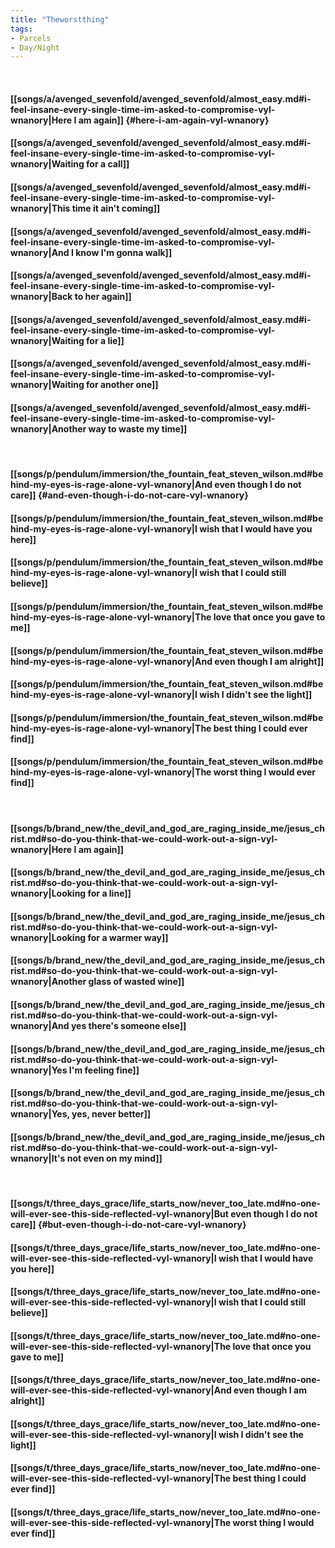 ```yaml
---
title: "Theworstthing"
tags:
- Parcels
- Day∕Night
---
```

&nbsp;
#### [[songs/a/avenged_sevenfold/avenged_sevenfold/almost_easy.md#i-feel-insane-every-single-time-im-asked-to-compromise-vyl-wnanory|Here I am again]] {#here-i-am-again-vyl-wnanory}
#### [[songs/a/avenged_sevenfold/avenged_sevenfold/almost_easy.md#i-feel-insane-every-single-time-im-asked-to-compromise-vyl-wnanory|Waiting for a call]]
#### [[songs/a/avenged_sevenfold/avenged_sevenfold/almost_easy.md#i-feel-insane-every-single-time-im-asked-to-compromise-vyl-wnanory|This time it ain't coming]]
#### [[songs/a/avenged_sevenfold/avenged_sevenfold/almost_easy.md#i-feel-insane-every-single-time-im-asked-to-compromise-vyl-wnanory|And I know I'm gonna walk]]
#### [[songs/a/avenged_sevenfold/avenged_sevenfold/almost_easy.md#i-feel-insane-every-single-time-im-asked-to-compromise-vyl-wnanory|Back to her again]]
#### [[songs/a/avenged_sevenfold/avenged_sevenfold/almost_easy.md#i-feel-insane-every-single-time-im-asked-to-compromise-vyl-wnanory|Waiting for a lie]]
#### [[songs/a/avenged_sevenfold/avenged_sevenfold/almost_easy.md#i-feel-insane-every-single-time-im-asked-to-compromise-vyl-wnanory|Waiting for another one]]
#### [[songs/a/avenged_sevenfold/avenged_sevenfold/almost_easy.md#i-feel-insane-every-single-time-im-asked-to-compromise-vyl-wnanory|Another way to waste my time]]
&nbsp;
#### [[songs/p/pendulum/immersion/the_fountain_feat_steven_wilson.md#behind-my-eyes-is-rage-alone-vyl-wnanory|And even though I do not care]] {#and-even-though-i-do-not-care-vyl-wnanory}
#### [[songs/p/pendulum/immersion/the_fountain_feat_steven_wilson.md#behind-my-eyes-is-rage-alone-vyl-wnanory|I wish that I would have you here]]
#### [[songs/p/pendulum/immersion/the_fountain_feat_steven_wilson.md#behind-my-eyes-is-rage-alone-vyl-wnanory|I wish that I could still believe]]
#### [[songs/p/pendulum/immersion/the_fountain_feat_steven_wilson.md#behind-my-eyes-is-rage-alone-vyl-wnanory|The love that once you gave to me]]
#### [[songs/p/pendulum/immersion/the_fountain_feat_steven_wilson.md#behind-my-eyes-is-rage-alone-vyl-wnanory|And even though I am alright]]
#### [[songs/p/pendulum/immersion/the_fountain_feat_steven_wilson.md#behind-my-eyes-is-rage-alone-vyl-wnanory|I wish I didn't see the light]]
#### [[songs/p/pendulum/immersion/the_fountain_feat_steven_wilson.md#behind-my-eyes-is-rage-alone-vyl-wnanory|The best thing I could ever find]]
#### [[songs/p/pendulum/immersion/the_fountain_feat_steven_wilson.md#behind-my-eyes-is-rage-alone-vyl-wnanory|The worst thing I would ever find]]
&nbsp;
#### [[songs/b/brand_new/the_devil_and_god_are_raging_inside_me/jesus_christ.md#so-do-you-think-that-we-could-work-out-a-sign-vyl-wnanory|Here I am again]]
#### [[songs/b/brand_new/the_devil_and_god_are_raging_inside_me/jesus_christ.md#so-do-you-think-that-we-could-work-out-a-sign-vyl-wnanory|Looking for a line]]
#### [[songs/b/brand_new/the_devil_and_god_are_raging_inside_me/jesus_christ.md#so-do-you-think-that-we-could-work-out-a-sign-vyl-wnanory|Looking for a warmer way]]
#### [[songs/b/brand_new/the_devil_and_god_are_raging_inside_me/jesus_christ.md#so-do-you-think-that-we-could-work-out-a-sign-vyl-wnanory|Another glass of wasted wine]]
#### [[songs/b/brand_new/the_devil_and_god_are_raging_inside_me/jesus_christ.md#so-do-you-think-that-we-could-work-out-a-sign-vyl-wnanory|And yes there's someone else]]
#### [[songs/b/brand_new/the_devil_and_god_are_raging_inside_me/jesus_christ.md#so-do-you-think-that-we-could-work-out-a-sign-vyl-wnanory|Yes I'm feeling fine]]
#### [[songs/b/brand_new/the_devil_and_god_are_raging_inside_me/jesus_christ.md#so-do-you-think-that-we-could-work-out-a-sign-vyl-wnanory|Yes, yes, never better]]
#### [[songs/b/brand_new/the_devil_and_god_are_raging_inside_me/jesus_christ.md#so-do-you-think-that-we-could-work-out-a-sign-vyl-wnanory|It's not even on my mind]]
&nbsp;
#### [[songs/t/three_days_grace/life_starts_now/never_too_late.md#no-one-will-ever-see-this-side-reflected-vyl-wnanory|But even though I do not care]] {#but-even-though-i-do-not-care-vyl-wnanory}
#### [[songs/t/three_days_grace/life_starts_now/never_too_late.md#no-one-will-ever-see-this-side-reflected-vyl-wnanory|I wish that I would have you here]]
#### [[songs/t/three_days_grace/life_starts_now/never_too_late.md#no-one-will-ever-see-this-side-reflected-vyl-wnanory|I wish that I could still believe]]
#### [[songs/t/three_days_grace/life_starts_now/never_too_late.md#no-one-will-ever-see-this-side-reflected-vyl-wnanory|The love that once you gave to me]]
#### [[songs/t/three_days_grace/life_starts_now/never_too_late.md#no-one-will-ever-see-this-side-reflected-vyl-wnanory|And even though I am alright]]
#### [[songs/t/three_days_grace/life_starts_now/never_too_late.md#no-one-will-ever-see-this-side-reflected-vyl-wnanory|I wish I didn't see the light]]
#### [[songs/t/three_days_grace/life_starts_now/never_too_late.md#no-one-will-ever-see-this-side-reflected-vyl-wnanory|The best thing I could ever find]]
#### [[songs/t/three_days_grace/life_starts_now/never_too_late.md#no-one-will-ever-see-this-side-reflected-vyl-wnanory|The worst thing I would ever find]]
